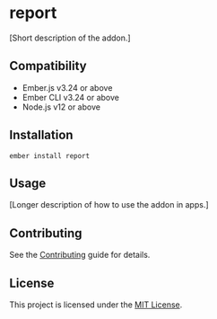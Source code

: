 # report

[Short description of the addon.]


## Compatibility

* Ember.js v3.24 or above
* Ember CLI v3.24 or above
* Node.js v12 or above


## Installation

```
ember install report
```


## Usage

[Longer description of how to use the addon in apps.]


## Contributing

See the [Contributing](CONTRIBUTING.md) guide for details.


## License

This project is licensed under the [MIT License](LICENSE.md).
